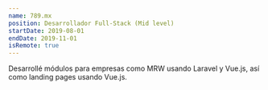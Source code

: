 ```yaml
---
name: 789.mx
position: Desarrollador Full-Stack (Mid level)
startDate: 2019-08-01
endDate: 2019-11-01
isRemote: true
---
```


Desarrollé módulos para empresas como MRW usando Laravel y Vue.js, así como landing pages usando Vue.js.
